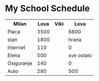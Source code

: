 <HTML>
  <HEAD>
  </HEAD>
  <body>
    <h1><span>My School Schedule</span></h1>
    <table>
      <tr>
        <th>Milan</th>
        <th>Lova</th>
        <th>Viki</th>
        <th>Lova</th>
      </tr>
      <tr>
        <td>Placa</td>
        <td class="selected">3500</td>
        <td></td>
        <td class="selected">6800</td>
      </tr>
      <tr>
        <td>stan</td>
        <td class="selected">1800</td>
        <td></td>
        <td class="selected">hrana</td>
      </tr>
      <tr>
        <td>Internet</td>
        <td class="selected">110</td>
        <td></td>
        <td class="selected">0</td>
      </tr>
      <tr>
        <td>Elena</td>
        <td class="selected">500</td>
        <td></td>
        <td class="selected">sve ostalo</td>
      </tr>
      <tr>
         <td>Osiguranje</td>
        <td class="selected">140</td>
        <td></td>
        <td class="selected">0</td>
      </tr>
      <tr>
        <td>Auto</td>
        <td class="selected">280</td>
        <td></td>
        <td class="selected">500</td>
      </tr>
    </table>
  </body>
</HTML>          

